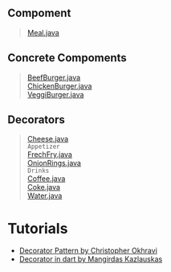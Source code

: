 ## Compoment
> [Meal.java](./src/meal/Meal.java)

## Concrete Compoments
> [BeefBurger.java](./src/burger/BeefBurger.java)  
> [ChickenBurger.java](./src/burger/ChikenBurger.java)  
> [VeggiBurger.java](./src/burger/VeggiBurger.java)

## Decorators
> [Cheese.java](./src/decorator/Cheese.java)  
```Appetizer```  
> [FrechFry.java](./src/decorator/appetizer/FrenchFry.java)  
> [OnionRings.java](./src/decorator/appetizer/OnionRings.java)  
```Drinks```  
> [Coffee.java](./src/decorator/drinks/Coffee.java)  
> [Coke.java](./src/decorator/drinks/Coke.java)  
> [Water.java](./src/decorator/drinks/Water.java) 

# Tutorials
- [Decorator Pattern by Christopher Okhravi](https://www.youtube.com/watch?v=GCraGHx6gso)
- [Decorator in dart by Mangirdas Kazlauskas](https://medium.com/flutter-community/flutter-design-patterns-16-decorator-bf0dd711f093)